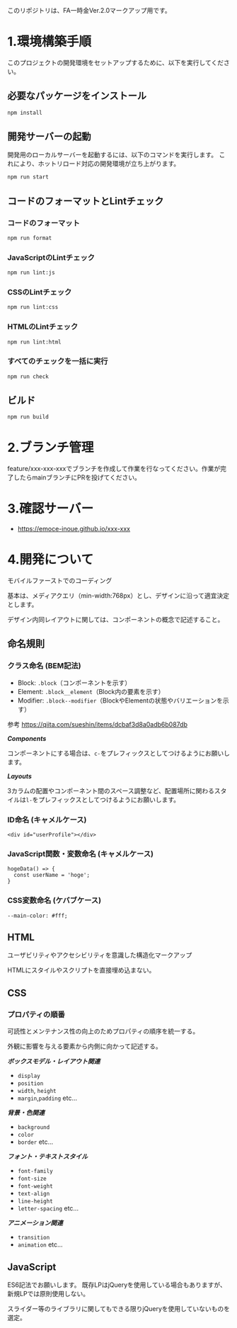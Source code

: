 このリポジトリは、FA一時金Ver.2.0マークアップ用です。

# 1.環境構築手順
このプロジェクトの開発環境をセットアップするために、以下を実行してください。

## 必要なパッケージをインストール
```bash  
npm install
```

## 開発サーバーの起動
開発用のローカルサーバーを起動するには、以下のコマンドを実行します。
これにより、ホットリロード対応の開発環境が立ち上がります。
```bash  
npm run start
```

## コードのフォーマットとLintチェック
### コードのフォーマット
```bash  
npm run format
```

### JavaScriptのLintチェック
```bash  
npm run lint:js
```

### CSSのLintチェック
```bash  
npm run lint:css
```

### HTMLのLintチェック
```bash  
npm run lint:html
```

### すべてのチェックを一括に実行
```bash  
npm run check
```

## ビルド
```bash  
npm run build
```


# 2.ブランチ管理

feature/xxx-xxx-xxxでブランチを作成して作業を行なってください。作業が完了したらmainブランチにPRを投げてください。

# 3.確認サーバー
- https://emoce-inoue.github.io/xxx-xxx

# 4.開発について

モバイルファーストでのコーディング

基本は、メディアクエリ（min-width:768px）とし、デザインに沿って適宜決定とします。

デザイン内同レイアウトに関しては、コンポーネントの概念で記述すること。

## 命名規則
### クラス命名 (BEM記法)
- Block: `.block`（コンポーネントを示す）
- Element: `.block__element`（Block内の要素を示す）
- Modifier: `.block--modifier`（BlockやElementの状態やバリエーションを示す）

参考
https://qiita.com/sueshin/items/dcbaf3d8a0adb6b087db


***Components***

コンポーネントにする場合は、`c-`をプレフィックスとしてつけるようにお願いします。

***Layouts***

3カラムの配置やコンポーネント間のスペース調整など、配置場所に関わるスタイルは`l-`をプレフィックスとしてつけるようにお願いします。

### ID命名 (キャメルケース)
```<div id="userProfile"></div>```

### JavaScript関数・変数命名 (キャメルケース)
```
hogeData() => {
  const userName = 'hoge';
}
```

### CSS変数命名 (ケバブケース)
```--main-color: #fff;```

## HTML
ユーザビリティやアクセシビリティを意識した構造化マークアップ

HTMLにスタイルやスクリプトを直接埋め込まない。



## CSS
### プロパティの順番

可読性とメンテナンス性の向上のためプロパティの順序を統一する。

外観に影響を与える要素から内側に向かって記述する。

***ボックスモデル・レイアウト関連***
- `display`
- `position`
- `width`, `height`
- `margin`,`padding`
etc...

***背景・色関連***
- `background`
- `color`
- `border`
etc...

***フォント・テキストスタイル***
- `font-family`
- `font-size`
- `font-weight`
- `text-align`
- `line-height`
- `letter-spacing`
etc...

***アニメーション関連***
- `transition`
- `animation`
etc...

## JavaScript

ES6記法でお願いします。
既存LPはjQueryを使用している場合もありますが、新規LPでは原則使用しない。

スライダー等のライブラリに関してもできる限りjQueryを使用していないものを選定。
